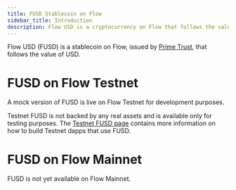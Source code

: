 ```yaml
---
title: FUSD Stablecoin on Flow
sidebar_title: Introduction
description: Flow USD is a cryptocurrency on Flow that follows the value of USD
---
```


Flow USD (FUSD) is a stablecoin on Flow, 
issued by [Prime Trust](https://www.primetrust.com/), 
that follows the value of USD.

# FUSD on Flow Testnet

A mock version of FUSD is live on Flow Testnet for development purposes.

Testnet FUSD is not backed by any real assets and is available
only for testing purposes. 
The [Testnet FUSD page](./testnet) contains more information 
on how to build Testnet dapps that use FUSD.

# FUSD on Flow Mainnet

FUSD is not yet available on Flow Mainnet.
